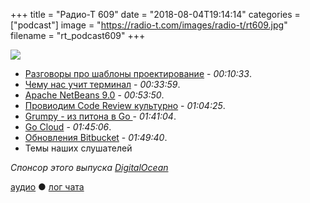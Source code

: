 +++
title = "Радио-Т 609"
date = "2018-08-04T19:14:14"
categories = ["podcast"]
image = "https://radio-t.com/images/radio-t/rt609.jpg"
filename = "rt_podcast609"
+++

![](https://radio-t.com/images/radio-t/rt609.jpg)

- [Разговоры про шаблоны проектирование](https://dev.to/powerwebdev/an-introduction-to-the-concept-of-design-patterns-o29) - *00:10:33*.
- [Чему нас учит терминал](https://brandur.org/interfaces) - *00:33:59*.
- [Apache NetBeans 9.0](https://sdtimes.com/java/apache-netbeans-incubating-9-0-is-now-available/) - *00:53:50*.
- [Провиодим Code Review культурно](https://blog.plaid.com/building-an-inclusive-code-review-culture/) - *01:04:25*.
- [Grumpy - из питона в Go ](https://github.com/grumpyhome/grumpy/blob/master/README.md) - *01:41:04*.
- [Go Cloud](https://blog.golang.org/go-cloud) - *01:45:06*.
- [Обновления Bitbucket](https://blog.bitbucket.org/2018/07/19/13-new-bitbucket-cloud-features/) - *01:49:40*.
- Темы наших слушателей

*Спонсор этого выпуска [DigitalOcean](https://www.digitalocean.com)*


[аудио](http://cdn.radio-t.com/rt_podcast609.mp3) ● [лог чата](http://chat.radio-t.com/logs/radio-t-609.html)
<audio src="http://cdn.radio-t.com/rt_podcast609.mp3" preload="none"></audio>
